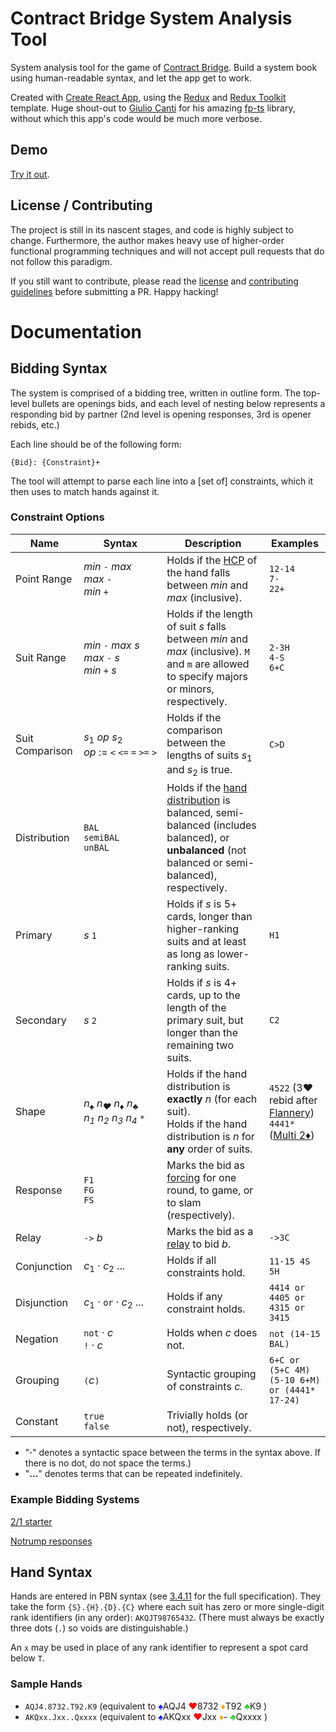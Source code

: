 # Contract Bridge System Analysis Tool

System analysis tool for the game of [Contract Bridge](https://en.wikipedia.org/wiki/Contract_bridge). Build a system book using human-readable syntax, and let the app get to work.

Created with [Create React App](https://github.com/facebook/create-react-app), using the [Redux](https://redux.js.org/) and [Redux Toolkit](https://redux-toolkit.js.org/) template.
Huge shout-out to [Giulio Canti](https://github.com/gcanti) for his amazing [fp-ts](https://github.com/gcanti/fp-ts) library, without which this app's code would be much more verbose.

## Demo
[Try it out](https://kdblocher.github.io/bridge/).

## License / Contributing
The project is still in its nascent stages, and code is highly subject to change. Furthermore, the author makes heavy use of higher-order functional programming techniques and will not accept pull requests that do not follow this paradigm.

If you still want to contribute, please read the [license](LICENSE.md) and [contributing guidelines](CONTRIBUTING.md) before submitting a PR. Happy hacking!

# Documentation

## Bidding Syntax
The system is comprised of a bidding tree, written in outline form. The top-level bullets are openings bids, and each level of nesting below represents a responding bid by partner (2nd level is opening responses, 3rd is opener rebids, etc.)

Each line should be of the following form:

``{Bid}: {Constraint}+``

The tool will attempt to parse each line into a [set of] constraints, which it then uses to match hands against it.

### Constraint Options

| Name | Syntax | Description | Examples |
| ---- | ------ | ----------- | -------- |
| Point Range | _min_ ``-`` _max_ <br /> _max_ ``-`` <br /> _min_ ``+`` | Holds if the [HCP](https://en.wikipedia.org/wiki/Hand_evaluation#High_card_points) of the hand falls between _min_ and _max_ (inclusive). | `12-14` <br /> `7-` <br /> `22+` |
| Suit Range | _min_ ``-`` _max_ _s_ <br /> _max_ ``-`` _s_ <br /> _min_ ``+`` _s_ | Holds if the length of suit _s_ falls between _min_ and _max_ (inclusive). `M` and `m` are allowed to specify majors or minors, respectively. | `2-3H` <br /> `4-S` <br /> `6+C` |
| Suit Comparison | _s_<sub>1</sub> _op_ _s_<sub>2</sub> <br /> _op_&nbsp;:=&nbsp;`<`&nbsp;`<=`&nbsp;`=`&nbsp;`>=`&nbsp;`>` | Holds if the comparison between the lengths of suits _s_<sub>1</sub> and _s_<sub>2</sub> is true. | `C>D` |
| Distribution | `BAL` <br /> `semiBAL` <br /> `unBAL` | Holds if the [hand distribution](https://en.wikipedia.org/wiki/Balanced_hand) is balanced, semi-balanced (includes balanced), or **unbalanced** (not balanced or semi-balanced), respectively. |
| Primary | _s_ `1` | Holds if _s_ is 5+ cards, longer than higher-ranking suits and at least as long as lower-ranking suits. | `H1` |
| Secondary | _s_ `2` | Holds if _s_ is 4+ cards, up to the length of the primary suit, but longer than the remaining two suits. | `C2` |
| Shape | _n<sub>&spades;</sub>_ _n<sub>&hearts;</sub>_ _n<sub>&diams;</sub>_ _n<sub>&clubs;</sub>_ <br /> _n<sub>1</sub>_ _n<sub>2</sub>_ _n<sub>3</sub>_ _n<sub>4</sub>_ `*` | Holds if the hand distribution is **exactly** _n_ (for each suit). <br /> Holds if the hand distribution is _n_ for **any** order of suits. | `4522` (3&hearts; rebid after [Flannery](https://www.bridgebum.com/flannery_2d.php)) <br /> `4441*` ([Multi 2&diams;](https://www.bridgebum.com/multi_2d.php)) |
| Response | `F1` <br /> `FG` <br /> `FS` | Marks the bid as [forcing](https://en.wikipedia.org/wiki/Forcing_bid) for one round, to game, or to slam (respectively). |
| Relay | `->` _b_ | Marks the bid as a [relay](https://en.wikipedia.org/wiki/Relay_bid) to bid _b_. | `->3C` |
| Conjunction | _c_<sub>1</sub> &centerdot; _c_<sub>2</sub> ... | Holds if all constraints hold. | `11-15 4S 5H` |
| Disjunction | _c_<sub>1</sub> &centerdot; ``or`` &centerdot; _c_<sub>2</sub> ... |  Holds if any constraint holds. | `4414 or 4405 or 4315 or 3415` |
| Negation | `not` &centerdot; _c_ <br/> `!` &centerdot; _c_ | Holds when _c_ does not. | `not (14-15 BAL)`
| Grouping | `(`_c_`)` | Syntactic grouping of constraints _c_. | `6+C or (5+C 4M)` <br /> `(5-10 6+M) or (4441* 17-24)` |
| Constant | `true` <br /> `false` | Trivially holds (or not), respectively. |

- "**&centerdot;**" denotes a syntactic space between the terms in the syntax above. If there is no dot, do not space the terms.)
- "**...**" denotes terms that can be repeated indefinitely.
### Example Bidding Systems

[2/1 starter](two_over_one_example.md)

[Notrump responses](one_notrump_example.md)

## Hand Syntax
Hands are entered in PBN syntax (see [3.4.11](http://home.claranet.nl/users/veugent/pbn/pbn_v20.txt) for the full specification). They take the form ``{S}.{H}.{D}.{C}`` where each suit has zero or more single-digit rank identifiers (in any order): `AKQJT98765432`. (There must always be exactly three dots (``.``) so voids are distinguishable.)

An ``x`` may be used in place of any rank identifier to represent a spot card below ``T``.

### Sample Hands
- ``AQJ4.8732.T92.K9``
(equivalent to
<span style="color: #0000FF">&spades;</span>AQJ4
<span style="color: #FF0000">&hearts;</span>8732
<span style="color: #FFA500">&diams;</span>T92
<span style="color: #32CD32">&clubs;</span>K9
)
- ``AKQxx.Jxx..Qxxxx``
(equivalent to
<span style="color: #0000FF">&spades;</span>AKQxx
<span style="color: #FF0000">&hearts;</span>Jxx
<span style="color: #FFA500">&diams;</span>-
<span style="color: #32CD32">&clubs;</span>Qxxxx
)
